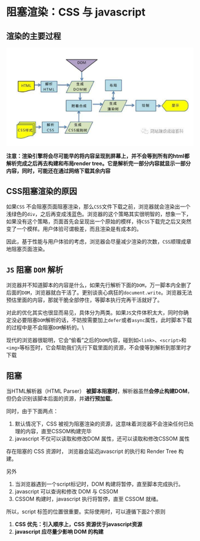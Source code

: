 # 阻塞渲染：CSS 与 javascript

## **渲染的主要过程**

![](<../../../.gitbook/assets/image (42).png>)

**注意：渲染引擎将会尽可能早的将内容呈现到屏幕上，并不会等到所有的html都解析完成之后再去构建和布局render tree。它是解析完一部分内容就显示一部分内容，同时，可能还在通过网络下载其余内容**

## CSS阻塞渲染的原因

如果`CSS` 不会阻塞页面阻塞渲染，那么`CSS`文件下载之前，浏览器就会渲染出一个浅绿色的`div`，之后再变成浅蓝色。浏览器的这个策略其实很明智的，想象一下，如果没有这个策略，页面首先会呈现出一个原始的模样，待`CSS`下载完之后又突然变了一个模样。用户体验可谓极差，而且渲染是有成本的。

因此，基于性能与用户体验的考虑，浏览器会尽量减少渲染的次数，`CSS`顺理成章地阻塞页面渲染。

## `JS` 阻塞 `DOM` 解析

浏览器并不知道脚本的内容是什么，如果先行解析下面的`DOM`，万一脚本内全删了后面的`DOM`，浏览器就白干活了。更别谈丧心病狂的`document.write`。浏览器无法预估里面的内容，那就干脆全部停住，等脚本执行完再干活就好了。

对此的优化其实也很显而易见，具体分为两类。如果`JS`文件体积太大，同时你确定没必要阻塞`DOM`解析的话，不妨按需要加上`defer`或者`async`属性，此时脚本下载的过程中是不会阻塞`DOM`解析的。\\

现代的浏览器很聪明，它会“偷看”之后的`DOM`内容，碰到如`<link>`、`<script>`和`<img>`等标签时，它会帮助我们先行下载里面的资源，不会傻等到解析到那里时才下载

## 阻塞

当HTML解析器（HTML Parser） **被脚本阻塞时**，解析器虽然**会停止构建DOM**，但仍会识别该脚本后面的资源，并**进行预加载**。

同时，由于下面两点：

1. 默认情况下，CSS 被视为阻塞渲染的资源，这意味着浏览器不会渲染任何已处理的内容，直至CSSOM构建完毕
2. javascript 不仅可以读取和修改DOM 属性，还可以读取和修改CSSOM 属性

存在阻塞的 CSS 资源时， 浏览器会延迟javascript 的执行和 Render Tree 构建。

另外

1. 当浏览器遇到一个script标记时，DOM 构建将暂停，直至脚本完成执行。
2. javascript 可以查询和修改 DOM 与 CSSOM
3. CSSOM 构建时，javascript 执行将暂停，直至 CSSOM 就绪。

所以，script 标签的位置很重要。实际使用时，可以遵循下面2个原则

1. **CSS 优先：引入顺序上，CSS 资源优于javascript资源**
2. **javascript 应尽量少影响 DOM 的构建**
